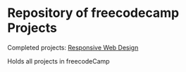 # Repository of freecodecamp Projects

Completed projects: [Responsive Web Design](https://vincentz-42.github.io/freecodecamp/)

Holds all projects in freecodeCamp
